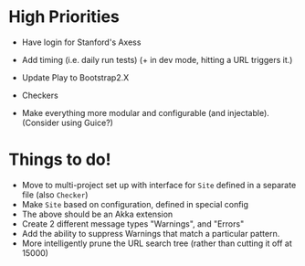 # High Priorities #

 - Have login for Stanford's Axess
 - Add timing (i.e. daily run tests) (+ in dev mode, hitting a URL triggers it.)

 - Update Play to Bootstrap2.X
 - Checkers
 - Make everything more modular and configurable (and injectable).
   (Consider using Guice?)

# Things to do! #

 - Move to multi-project set up with interface for `Site` defined in a separate file (also `Checker`)
 - Make `Site` based on configuration, defined in special config
 - The above should be an Akka extension
 - Create 2 different message types "Warnings", and "Errors"
 - Add the ability to suppress Warnings that match a particular pattern.
 - More intelligently prune the URL search tree (rather than cutting it off at 15000)